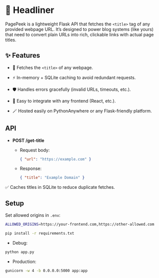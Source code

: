 # 🚀 Headliner

PagePeek is a lightweight Flask API that fetches the `<title>` tag of any provided webpage URL. It’s designed to power blog systems (like yours) that need to convert plain URLs into rich, clickable links with actual page titles.

## ✨ Features

- 🔗 Fetches the `<title>` of any webpage.

- ⚡ In-memory + SQLite caching to avoid redundant requests.

- 🛡 Handles errors gracefully (invalid URLs, timeouts, etc.).

- 🔌 Easy to integrate with any frontend (React, etc.).

- 🪄 Hosted easily on PythonAnywhere or any Flask-friendly platform.

## API

- **POST /get-title**
  - Request body:

      ```json
      { "url": "https://example.com" }
      ```

  - Response:

      ```json
      { "title": "Example Domain" }
      ```

✅ Caches titles in SQLite to reduce duplicate fetches.

## Setup

Set allowed origins in `.env`:

```bash
ALLOWED_ORIGINS=https://your-frontend.com,https://other-allowed.com
```

```bash
pip install -r requirements.txt
```

- Debug:

```bash
python app.py
```

- Production:

```bash
gunicorn -w 4 -b 0.0.0.0:5000 app:app
```
